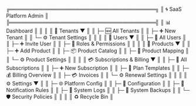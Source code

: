 ╔════════════════════════════════════════╗
║ 🌀 SaaS Platform Admin                  ║
╠════════════════════════════════════════╣
║ 📊 Dashboard                            ║
║                                        ║
║ 🏢 Tenants ▼                            ║
║   ├─ 🆕 All Tenants                      ║
║   ├─ ➕ New Tenant                        ║
║   └─ ⚙️ Tenant Settings                   ║
║                                        ║
║ 👥 Users ▼                               ║
║   ├─ 👤 All Users                         ║
║   ├─ ➕ Invite User                        ║
║   ├─ 🧩 Roles & Permissions               ║
║                                        ║
║ 🧩 Products ▼                             ║
║   ├─ ➕ Add Product                        ║
║   ├─ 📦 Product Catalog                    ║
║   ├─ 🔗 Product Mapping                    ║
║   └─ ⚙️ Product Settings                   ║
║                                        ║
║ 💳 Subscriptions & Billing ▼              ║
║   ├─ 🧾 All Subscriptions                  ║
║   ├─ ➕ New Subscription                   ║
║   ├─ 📆 Plan Templates                     ║
║   ├─ 💰 Billing Overview                   ║
║   ├─ 💳 Invoices                           ║
║   └─ ⚙️ Renewal Settings                   ║
║                                        ║
║ ⚙️ Settings ▼                             ║
║   ├─ 🌐 Platform Config                    ║
║   ├─ 🔧 Configuration                       ║
║   ├─ 🔔 Notification Rules                   ║
║   ├─ 🧾 System Logs                          ║
║   ├─ 🧱 System Backups                        ║
║   └─ 🛡️ Security Policies                     ║
║                                        ║
║ ♻️ Recycle Bin                        ║